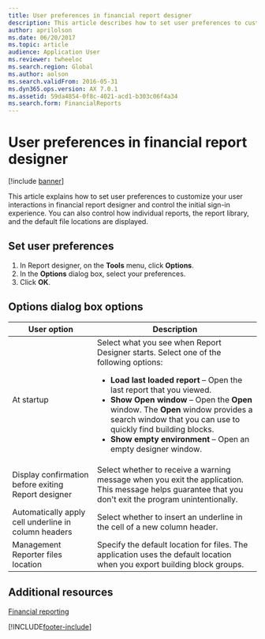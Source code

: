 ```yaml
---
title: User preferences in financial report designer
description: This article describes how to set user preferences to customize your user interactions in financial report designer and control the initial sign-in experience.
author: aprilolson
ms.date: 06/20/2017
ms.topic: article
audience: Application User
ms.reviewer: twheeloc
ms.search.region: Global
ms.author: aolson
ms.search.validFrom: 2016-05-31
ms.dyn365.ops.version: AX 7.0.1
ms.assetid: 59da4854-0f8c-4021-acd1-b303c06f4a34
ms.search.form: FinancialReports
---
```


# User preferences in financial report designer

[!include [banner](../../../finance/includes/banner.md)]

This article explains how to set user preferences to customize your user interactions in financial report designer and control the initial sign-in experience. You can also control how individual reports, the report library, and the default file locations are displayed.

## Set user preferences

1. In Report designer, on the **Tools** menu, click **Options**.
2. In the **Options** dialog box, select your preferences.
3. Click **OK**.

## Options dialog box options
<table>
<thead>
<tr>
<th>User option</th>
<th>Description</th>
</tr>
</thead>
<tbody>
<tr>
<td>At startup</td>
<td>Select what you see when Report Designer starts. Select one of the following options:
<ul>
<li><strong>Load last loaded report</strong> – Open the last report that you viewed.</li>
<li><strong>Show Open window</strong> – Open the <strong>Open</strong> window. The <strong>Open</strong> window provides a search window that you can use to quickly find building blocks.</li>
<li><strong>Show empty environment</strong> – Open an empty designer window.</li>
</ul></td>
</tr>
<tr>
<td>Display confirmation before exiting Report designer</td>
<td>Select whether to receive a warning message when you exit the application. This message helps guarantee that you don't exit the program unintentionally.</td>
</tr>
<tr>
<td>Automatically apply cell underline in column headers</td>
<td>Select whether to insert an underline in the cell of a new column header.</td>
</tr>
<tr>
<td>Management Reporter files location</td>
<td>Specify the default location for files. The application uses the default location when you export building block groups.</td>
</tr>
</tbody>
</table>

## Additional resources

[Financial reporting](financial-reporting-intro.md)


[!INCLUDE[footer-include](../../../includes/footer-banner.md)]
